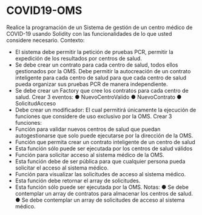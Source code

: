 # COVID19-OMS

Realice la programación de un Sistema de gestión de un centro médico de COVID-19 usando Solidity con las funcionalidades de lo que usted considere necesario.
Contexto:
- El sistema debe permitir la petición de pruebas PCR, permitir la expedición de los resultados por centros de salud.
- Se debe crear un contrato para cada centro de salud, todos ellos gestionados por la OMS. Debe permitir la autocreación de un contrato inteligente para cada centro de salud para que cada centro de salud pueda organizar sus pruebas PCR de manera independiente.
- Se debe crear un Factory que cree los contratos para cada centro de salud.
 Crear 3 eventos:
● NuevoCentroValido
● NuevoContrato
● SolicitudAcceso
- Debe crear un modificador: El cual permitirá únicamente la ejecución de funciones que considere de uso exclusivo por la OMS.
Crear 3 funciones:
- Función para validar nuevos centros de salud que puedan autogestionarse
que solo puede ejecutarse por la dirección de la OMS.
- Función que permita crear un contrato inteligente de un centro de salud
- Esta función sólo puede ser ejecutada por los centros de salud válidos
- Función para solicitar acceso al sistema médico de la OMS.
- Esta función debe de ser pública para que cualquier persona pueda
solicitar el acceso al sistema médico.
- Función para visualizar las solicitudes de acceso al sistema médico.
- Esta función debe retornar el array de solicitudes.
- Esta función sólo puede ser ejecutada por la OMS.
Notas:
● Se debe contemplar un array de contratos para almacenar los centros de
salud.
● Se debe contemplar un array de solicitudes de acceso al sistema médico.